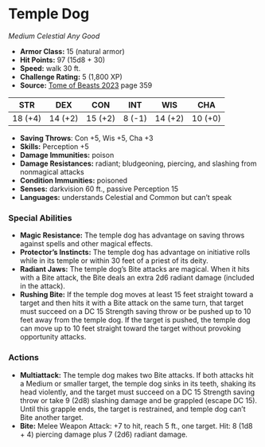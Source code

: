 # Temple Dog

*Medium* *Celestial* *Any Good*

- **Armor Class:** 15 (natural armor)
- **Hit Points:** 97 (15d8 + 30)
- **Speed:** walk 30 ft.
- **Challenge Rating:** 5 (1,800 XP)
- **Source:** [Tome of Beasts 2023](https://koboldpress.com/kpstore/product/tome-of-beasts-1-2023-edition/) page 359

| STR | DEX | CON | INT | WIS | CHA |
| --- | --- | --- | --- | --- | --- |
| 18 (+4) | 14 (+2) | 15 (+2) | 8 (-1) | 14 (+2) | 10 (+0) |

- **Saving Throws**: Con +5, Wis +5, Cha +3
- **Skills:** Perception +5
- **Damage Immunities:** poison
- **Damage Resistances:** radiant; bludgeoning, piercing, and slashing from nonmagical attacks
- **Condition Immunities:** poisoned
- **Senses:** darkvision 60 ft., passive Perception 15
- **Languages:** understands Celestial and Common but can’t speak
### Special Abilities
- **Magic Resistance:** The temple dog has advantage on saving throws against spells and other magical effects.
- **Protector’s Instincts:** The temple dog has advantage on initiative rolls while in its temple or within 30 feet of a priest of its deity.
- **Radiant Jaws:** The temple dog’s Bite attacks are magical. When it hits with a Bite attack, the Bite deals an extra 2d6 radiant damage (included in the attack).
- **Rushing Bite:** If the temple dog moves at least 15 feet straight toward a target and then hits it with a Bite attack on the same turn, that target must succeed on a DC 15 Strength saving throw or be pushed up to 10 feet away from the temple dog. If the target is pushed, the temple dog can move up to 10 feet straight toward the target without provoking opportunity attacks.
### Actions
- **Multiattack:** The temple dog makes two Bite attacks. If both attacks hit a Medium or smaller target, the temple dog sinks in its teeth, shaking its head violently, and the target must succeed on a DC 15 Strength saving throw or take 9 (2d8) slashing damage and be grappled (escape DC 15). Until this grapple ends, the target is restrained, and temple dog can’t Bite another target.
- **Bite:** Melee Weapon Attack: +7 to hit, reach 5 ft., one target. Hit: 8 (1d8 + 4) piercing damage plus 7 (2d6) radiant damage.
